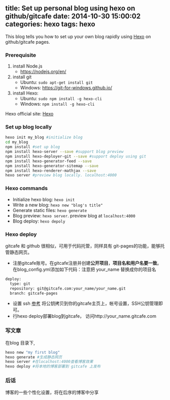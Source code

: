 title: Set up personal blog using hexo on github/gitcafe
date: 2014-10-30 15:00:02
categories: hexo
tags: hexo
---
This blog tells you how to set up your own blog rapidly using [Hexo](http://hexo.io) on github/gitcafe pages.

<!--more-->
### Prerequisite
1. install Node.js 
	- https://nodejs.org/en/
2. install git
	- Ubuntu: `sudo apt-get install git`
	- Windows: https://git-for-windows.github.io/
3. install Hexo:
	- Ubuntu: `sudo npm install -g hexo-cli`
	- Windows: `npm install -g hexo-cli`

Hexo official site: [Hexo](http://hexo.io)

### Set up blog locally
```sh
hexo init my_blog #initialize blog
cd my_blog
npm install #set up blog
npm install hexo-server --save #support blog preview
npm install hexo-deployer-git --save #support deploy using git
npm install hexo-generator-feed --save
npm install hexo-generator-sitemap --save
npm install hexo-renderer-mathjax --save
hexo server #preview blog locally. localhost:4000
```

### Hexo commands
+ Initialize hexo blog: `hexo init`
+ Write a new blog: `hexo new "blog's title"`
+ Generate static files: 	`hexo generate`
+ Blog preview: `hexo server`. preview blog at `localhost:4000`
+ Blog deploy: `hexo depoly`

### Hexo deploy
gitcafe 和 github 很相似，可用于代码托管，同样具有 git-pages的功能，能够托管静态网页。
+ 注册gitcafe账号。在gitcafe注册并创建**公开项目**，**项目名和用户名要一致**。
  在blog\_config.yml添加如下代码：注意把 your_name 替换成你的项目名
```sh
deploy:
  type: git
  repository: git@gitcafe.com:your_name/your_name.git
  branch: gitcafe-pages
```
+ 设置 ssh [参考](https://help.github.com/articles/generating-ssh-keys/)
将公钥拷贝到你的gitcafe主页上，帐号设置，SSH公钥管理即可。
+ 行hexo deploy部署blog到gitcafe， 访问http://your_name.gitcafe.com

### 写文章
在blog 目录下,
```sh
hexo new "my first blog"
hexo generate #生成静态网页
hexo server #在localhost:4000查看博客效果
hexo deploy #将本地的博客部署到 gitcafe 上发布
```

### 后话
博客的一些个性化设置，将在后序的博客中分享
